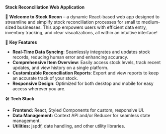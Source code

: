 **Stock Reconciliation Web Application**


🚀 **Welcome to Stock Recon** – a dynamic React-based web app designed to streamline and simplify stock reconciliation processes for small to medium-sized businesses. This app empowers users with efficient data entry, inventory tracking, and clear visualizations, all within an intuitive interface!

📌 **Key Features**
- **Real-Time Data Syncing**: Seamlessly integrates and updates stock records, reducing human error and enhancing accuracy.
- **Comprehensive Item Overview**: Easily access stock levels, track recent updates, and view history on a single platform.
- **Customizable Reconciliation Reports**: Export and view reports to keep an accurate track of your stock.
- **Responsive Design**: Optimized for both desktop and mobile for easy access wherever you are.

🛠️ **Tech Stack**
- **Frontend:** React, Styled Components for custom, responsive UI.
- **Data Management:** Context API and/or Reducer for seamless state management.
- **Utilities:** jspdf, date handling, and other utility libraries.
